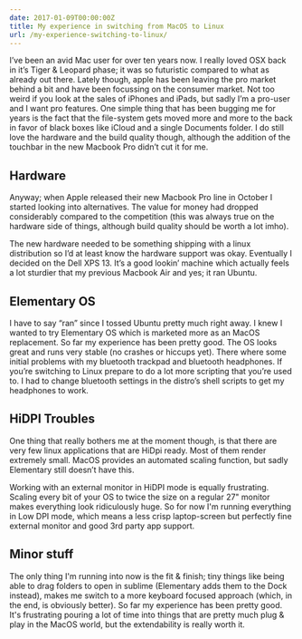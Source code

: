 ```yaml
---
date: 2017-01-09T00:00:00Z
title: My experience in switching from MacOS to Linux
url: /my-experience-switching-to-linux/
---
```


I’ve been an avid Mac user for over ten years now. I really loved OSX back in it’s Tiger & Leopard phase; it was so futuristic compared to what as already out there. Lately though, apple has been leaving the pro market behind a bit and have been focussing on the consumer market. Not too weird if you look at the sales of iPhones and iPads, but sadly I’m a pro-user and I want pro features. One simple thing that has been bugging me for years is the fact that the file-system gets moved more and more to the back in favor of black boxes like iCloud and a single Documents folder. I do still love the hardware and the build quality though, although the addition of the touchbar in the new Macbook Pro didn’t cut it for me. 

## Hardware
Anyway; when Apple released their new Macbook Pro line in October I started looking into alternatives. The value for money had dropped considerably compared to the competition (this was always true on the hardware side of things, although build quality should be worth a lot imho). 

The new hardware needed to be something shipping with a linux distribution so I’d at least know the hardware support was okay. Eventually I decided on the Dell XPS 13. It’s a good lookin’ machine which actually feels a lot sturdier that my previous Macbook Air and yes; it ran Ubuntu.

## Elementary OS
I have to say “ran” since I tossed Ubuntu pretty much right away. I knew I wanted to try Elementary OS which is marketed more as an MacOS replacement.
So far my experience has been pretty good. The OS looks great and runs very stable (no crashes or hiccups yet). There where some initial problems with my bluetooth trackpad and bluetooth headphones. If you’re switching to Linux prepare to do a lot more scripting that you’re used to. I had to change bluetooth settings in the distro’s shell scripts to get my headphones to work.

## HiDPI Troubles
One thing that really bothers me at the moment though, is that there are very few linux applications that are HiDpi ready. Most of them render extremely small. MacOS provides an automated scaling function, but sadly Elementary still doesn’t have this.

Working with an external monitor in HiDPI mode is equally frustrating. Scaling every bit of your OS to twice the size on a regular 27" monitor makes everything look ridiculously huge. So for now I'm running everything in Low DPI mode, which means a less crisp laptop-screen but perfectly fine external monitor and good 3rd party app support.  

## Minor stuff
The only thing I'm running into now is the fit & finish; tiny things like being able to drag folders to open in sublime (Elementary adds them to the Dock instead), makes me switch to a more keyboard focused approach (which, in the end, is obviously better). So far my experience has been pretty good. It's frustrating pouring a lot of time into things that are pretty much plug & play in the MacOS world, but the extendability is really worth it. 